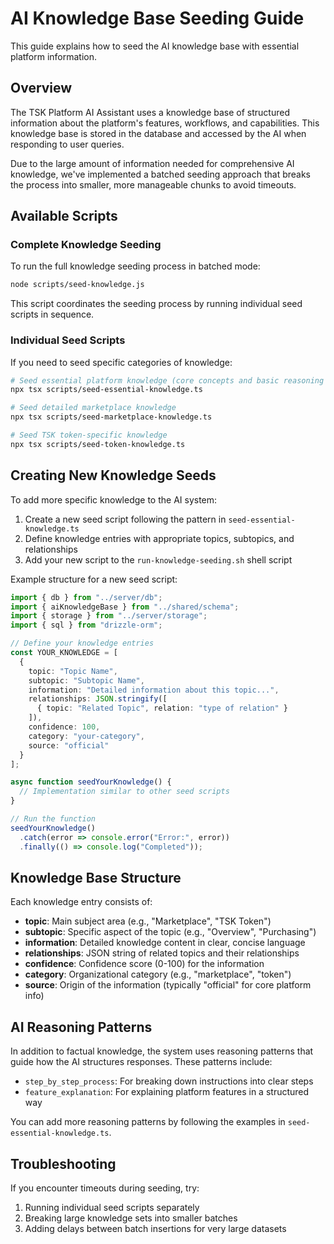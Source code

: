 # AI Knowledge Base Seeding Guide

This guide explains how to seed the AI knowledge base with essential platform information.

## Overview

The TSK Platform AI Assistant uses a knowledge base of structured information about the platform's features, workflows, and capabilities. This knowledge base is stored in the database and accessed by the AI when responding to user queries.

Due to the large amount of information needed for comprehensive AI knowledge, we've implemented a batched seeding approach that breaks the process into smaller, more manageable chunks to avoid timeouts.

## Available Scripts

### Complete Knowledge Seeding

To run the full knowledge seeding process in batched mode:

```bash
node scripts/seed-knowledge.js
```

This script coordinates the seeding process by running individual seed scripts in sequence.

### Individual Seed Scripts

If you need to seed specific categories of knowledge:

```bash
# Seed essential platform knowledge (core concepts and basic reasoning patterns)
npx tsx scripts/seed-essential-knowledge.ts

# Seed detailed marketplace knowledge
npx tsx scripts/seed-marketplace-knowledge.ts 

# Seed TSK token-specific knowledge
npx tsx scripts/seed-token-knowledge.ts
```

## Creating New Knowledge Seeds

To add more specific knowledge to the AI system:

1. Create a new seed script following the pattern in `seed-essential-knowledge.ts`
2. Define knowledge entries with appropriate topics, subtopics, and relationships
3. Add your new script to the `run-knowledge-seeding.sh` shell script

Example structure for a new seed script:

```typescript
import { db } from "../server/db";
import { aiKnowledgeBase } from "../shared/schema";
import { storage } from "../server/storage";
import { sql } from "drizzle-orm";

// Define your knowledge entries
const YOUR_KNOWLEDGE = [
  {
    topic: "Topic Name",
    subtopic: "Subtopic Name",
    information: "Detailed information about this topic...",
    relationships: JSON.stringify([
      { topic: "Related Topic", relation: "type of relation" }
    ]),
    confidence: 100,
    category: "your-category",
    source: "official"
  }
];

async function seedYourKnowledge() {
  // Implementation similar to other seed scripts
}

// Run the function
seedYourKnowledge()
  .catch(error => console.error("Error:", error))
  .finally(() => console.log("Completed"));
```

## Knowledge Base Structure

Each knowledge entry consists of:

- **topic**: Main subject area (e.g., "Marketplace", "TSK Token")
- **subtopic**: Specific aspect of the topic (e.g., "Overview", "Purchasing")  
- **information**: Detailed knowledge content in clear, concise language
- **relationships**: JSON string of related topics and their relationships
- **confidence**: Confidence score (0-100) for the information
- **category**: Organizational category (e.g., "marketplace", "token")
- **source**: Origin of the information (typically "official" for core platform info)

## AI Reasoning Patterns

In addition to factual knowledge, the system uses reasoning patterns that guide how the AI structures responses. These patterns include:

- `step_by_step_process`: For breaking down instructions into clear steps
- `feature_explanation`: For explaining platform features in a structured way

You can add more reasoning patterns by following the examples in `seed-essential-knowledge.ts`.

## Troubleshooting

If you encounter timeouts during seeding, try:

1. Running individual seed scripts separately
2. Breaking large knowledge sets into smaller batches
3. Adding delays between batch insertions for very large datasets
